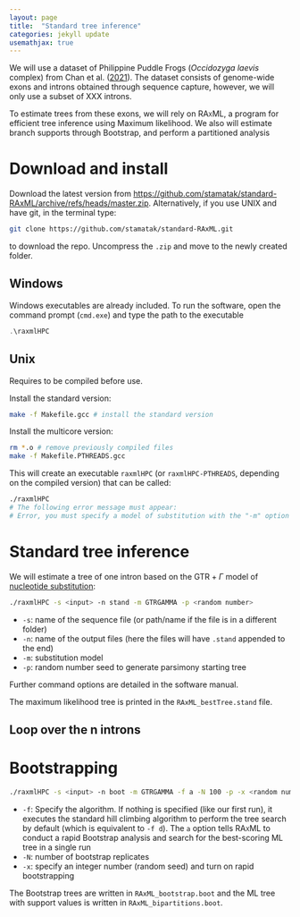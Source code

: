 ```yaml
---
layout: page
title:  "Standard tree inference"
categories: jekyll update
usemathjax: true
---
```


<script type="text/javascript" charset="utf-8" 
src="https://cdn.mathjax.org/mathjax/latest/MathJax.js?config=TeX-AMS-MML_HTMLorMML,
https://vincenttam.github.io/javascripts/MathJaxLocal.js"></script>


We will use a dataset of Philippine Puddle Frogs (_Occidozyga laevis_ complex) from Chan et al. ([2021](https://doi.org/10.1093/sysbio/syab034)). The dataset consists of genome-wide exons and introns obtained through sequence capture, however, we will only use a subset of XXX introns.

To estimate trees from these exons, we will rely on <span style="font-variant: small-caps;">RAxML</span>, a program for efficient tree inference using Maximum likelihood. We also will estimate branch supports through Bootstrap, and perform a partitioned analysis


# Download and install

Download the latest version from https://github.com/stamatak/standard-RAxML/archive/refs/heads/master.zip. Alternatively, if you use UNIX and have git, in the terminal type:

```sh
git clone https://github.com/stamatak/standard-RAxML.git
```

to download the repo. Uncompress the `.zip` and move to the newly created folder.

## Windows

Windows executables are already included. To run the software, open the command prompt (`cmd.exe`) and type the path to the executable

```powershell
.\raxmlHPC
```

## Unix

Requires to be compiled before use.

Install the standard version:

```sh
make -f Makefile.gcc # install the standard version
```

Install the multicore version:

```sh
rm *.o # remove previously compiled files 
make -f Makefile.PTHREADS.gcc
```
This will create an executable `raxmlHPC` (or `raxmlHPC-PTHREADS`, depending on the compiled version) that can be called:

```sh
./raxmlHPC
# The following error message must appear:
# Error, you must specify a model of substitution with the "-m" option
```

# Standard tree inference

We will estimate a tree of one intron based on the $\text{GTR} + \Gamma$ model of [nucleotide substitution](https://en.wikipedia.org/wiki/Substitution_model):

```sh
./raxmlHPC -s <input> -n stand -m GTRGAMMA -p <random number>
```

- `-s`: name of the sequence file (or path/name if the file is in a different folder)
- `-n`: name of the output files (here the files will have `.stand` appended to the end)
- `-m`: substitution model
- `-p`: random number seed to generate parsimony starting tree

Further command options are detailed in the software manual.

The maximum likelihood tree is printed in the `RAxML_bestTree.stand` file.

## Loop over the n introns



# Bootstrapping

```sh
./raxmlHPC -s <input> -n boot -m GTRGAMMA -f a -N 100 -p -x <random number> -x <random number>
```

- `-f`: Specify the algorithm. If nothing is specified (like our first run), it executes the standard hill climbing algorithm to perform the tree search by default (which is equivalent to `-f d`). The `a` option tells <span style="font-variant: small-caps;">RAxML</span> to conduct a rapid Bootstrap analysis and search for the best-scoring ML tree in a single run
- `-N`: number of bootstrap replicates
- `-x`: specify an integer number (random seed) and turn on rapid bootstrapping

The Bootstrap trees are written in `RAxML_bootstrap.boot` and the ML tree with support values is written in `RAxML_bipartitions.boot`.
